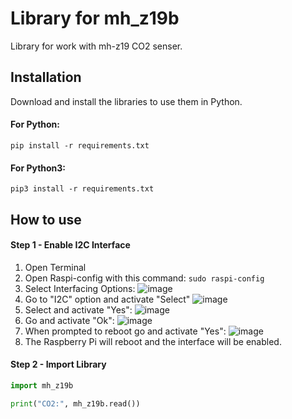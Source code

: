 # Library for mh_z19b
Library for work with mh-z19 CO2 senser.

## Installation
Download and install the libraries to use them in Python.

#### For Python:
`pip install -r requirements.txt`

#### For Python3:
`pip3 install -r requirements.txt`

## How to use

#### Step 1 - Enable I2C Interface
1) Open Terminal
2) Open Raspi-config with this command:
  `sudo raspi-config`
3) Select Interfacing Options:
![image](https://user-images.githubusercontent.com/51321197/148430343-d1092022-4f91-4425-8e72-4ece91fa0215.png)
4) Go to "I2C" option and activate "Select"
![image](https://user-images.githubusercontent.com/51321197/148430305-48a2cad5-02d9-40fd-a321-f2e6b7519966.png)
5) Select and activate "Yes":
![image](https://user-images.githubusercontent.com/51321197/148430425-99ae2b3c-7a99-44ff-ad80-410ef7b70124.png)
6) Go and activate "Ok":
![image](https://user-images.githubusercontent.com/51321197/148430534-516fdd52-416f-4bbf-b78b-fef2c10756fc.png)
7) When prompted to reboot go and activate "Yes":
![image](https://user-images.githubusercontent.com/51321197/148430602-9a17049e-21aa-4c17-9771-c0ea3da096d9.png)
8) The Raspberry Pi will reboot and the interface will be enabled.

#### Step 2 - Import Library
```python
import mh_z19b

print("CO2:", mh_z19b.read())
```
